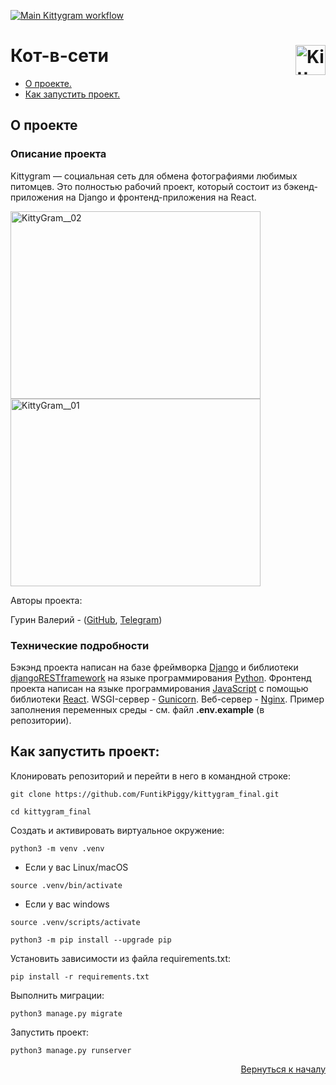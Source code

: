 <a name="Start-point"></a>
[![Main Kittygram workflow](https://github.com/FuntikPiggy/kittygram_final/actions/workflows/main.yml/badge.svg?branch=main&event=push)](https://github.com/FuntikPiggy/kittygram_final/actions/workflows/main.yml)
# Кот-в-сети<img align="right" width="48" height="48" alt="KittyGram__icon" src="https://github.com/user-attachments/assets/abe9f7da-efa9-41ac-94cf-2bd6e73316f1" />


* [О проекте.](#anchor-about)<br/>
* [Как запустить проект.](#How-to-run)<br/>

<a name="anchor-about"></a>
## О проекте

### Описание проекта
Kittygram — социальная сеть для обмена фотографиями любимых питомцев.
Это полностью рабочий проект, который состоит из бэкенд-приложения на
Django и фронтенд-приложения на React.

<img width="400" height="300" alt="KittyGram__02" src="https://github.com/user-attachments/assets/06c0d9cd-9df0-4fb1-a041-79d8f374b1fc" />
<img width="400" height="300" alt="KittyGram__01" src="https://github.com/user-attachments/assets/f73b4bea-d06a-4715-8efa-a4146fd6c8a4" />



Авторы проекта:

Гурин Валерий - ([GitHub](https://github.com/FuntikPiggy), [Telegram](https://t.me/CallSign_Yakuza))


### Технические подробности
Бэкэнд проекта написан на базе фреймворка [Django](https://docs.djangoproject.com/en/5.2/)
и библиотеки [djangoRESTframework](https://www.django-rest-framework.org/)
на языке программирования [Python](https://www.python.org/).
Фронтенд проекта написан на языке программирования [JavaScript](https://nodejs.org/en)
с помощью библиотеки [React](https://react.dev/).
WSGI-сервер - [Gunicorn](https://gunicorn.org/).
Веб-сервер - [Nginx](https://nginx.org/ru/).
Пример заполнения переменных среды - см. файл **.env.example** (в репозитории).


<a name="How-to-run"></a>
## Как запустить проект:

Клонировать репозиторий и перейти в него в командной строке:

```
git clone https://github.com/FuntikPiggy/kittygram_final.git

cd kittygram_final
```

Cоздать и активировать виртуальное окружение:

```
python3 -m venv .venv
```

* Если у вас Linux/macOS

```
source .venv/bin/activate
```

* Если у вас windows

```
source .venv/scripts/activate
```

```
python3 -m pip install --upgrade pip
```

Установить зависимости из файла requirements.txt:

```
pip install -r requirements.txt
```

Выполнить миграции:

```
python3 manage.py migrate
```

Запустить проект:

```
python3 manage.py runserver
```

<a name="Examples"></a>

<p align="right"><a href="#Start-point">Вернуться к началу</a></p>
